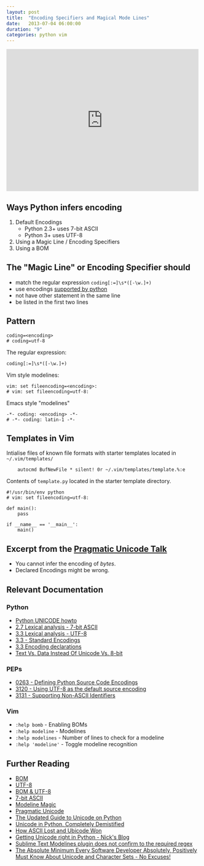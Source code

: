 ```yaml
---
layout: post
title:  "Encoding Specifiers and Magical Mode Lines"
date:   2013-07-04 06:00:00
duration: "9"
categories: python vim
---
```



<!-- Encoding Specifiers and Magical Mode Lines -->
<iframe src="http://player.vimeo.com/video/69685215?title=0&amp;byline=0&amp;portrait=0&amp;color=4a8ac2" width="500" height="370" frameborder="0"> </iframe> 

## Ways Python infers encoding
1. Default Encodings
    - Python 2.3+ uses 7-bit ASCII
    - Python 3+ uses UTF-8
2. Using a Magic Line / Encoding Specifiers
3. Using a BOM


## The "Magic Line" or Encoding Specifier should
- match the regular expression `coding[:=]\s*([-\w.]+)`
- use encodings [supported by python](http://docs.python.org/3.3/library/codecs.html#standard-encodings)
- not have other statement in the same line
- be listed in the first two lines


## Pattern 

    coding=<encoding>
    # coding=utf-8

The regular expression:

    coding[:=]\s*([-\w.]+)

Vim style modelines:

    vim: set fileencoding=<encoding>:
    # vim: set fileencoding=utf-8:

Emacs style "modelines"

    -*- coding: <encoding> -*-
    # -*- coding: latin-1 -*-

## Templates in Vim
Intialise files of known file formats with starter templates located in `~/.vim/templates/`

        autocmd BufNewFile * silent! 0r ~/.vim/templates/template.%:e

Contents of `template.py` located in the starter template directory.

    #!/usr/bin/env python
    # vim: set fileencoding=utf-8:
    
    def main():
        pass

    if __name__ == '__main__':
        main()


## Excerpt from the [Pragmatic Unicode Talk](http://nedbatchelder.com/text/unipain.html)

- You cannot infer the encoding of *bytes*.
- Declared Encodings might be wrong.


## Relevant Documentation
### Python 
- [Python UNICODE howto](http://docs.python.org/3/howto/unicode.html)
- [2.7 Lexical analysis - 7-bit ASCII](http://docs.python.org/2.7/reference/lexical_analysis.html#lexical-analysis)
- [3.3 Lexical analysis - UTF-8](http://docs.python.org/3.3/reference/lexical_analysis.html#lexical-analysis)
- [3.3 - Standard Encodings](http://docs.python.org/3.3/library/codecs.html#standard-encodings)
- [3.3 Encoding declarations](http://docs.python.org/3.3/reference/lexical_analysis.html#encoding-declarations)
- [Text Vs. Data Instead Of Unicode Vs. 8-bit](http://docs.python.org/release/3.0.1/whatsnew/3.0.html#text-vs-data-instead-of-unicode-vs-8-bit)

### PEPs
- [0263 - Defining Python Source Code Encodings](http://www.python.org/dev/peps/pep-0263/)
- [3120 - Using UTF-8 as the default source encoding](http://www.python.org/dev/peps/pep-3120/#specification)
- [3131 - Supporting Non-ASCII Identifiers](http://www.python.org/dev/peps/pep-3131/)

### Vim
- `:help bomb` - Enabling BOMs
- `:help modeline` - Modelines
- `:help modelines` - Number of lines to check for a modeline
- `:help 'modeline'` - Toggle modeline recognition


## Further Reading
- [BOM](https://en.wikipedia.org/wiki/Byte_order_mark)
- [UTF-8](https://en.wikipedia.org/wiki/UTF-8)
- [BOM & UTF-8](http://en.wikipedia.org/wiki/UTF-8#Byte_order_mark)
- [7-bit ASCII](http://en.wikipedia.org/wiki/ASCII#7-bit)
- [Modeline Magic](http://vim.wikia.com/wiki/Modeline_magic)
- [Pragmatic Unicode](http://nedbatchelder.com/text/unipain.html)
- [The Updated Guide to Unicode on Python](http://lucumr.pocoo.org/2013/7/2/the-updated-guide-to-unicode/)
- [Unicode in Python, Completely Demistified](http://farmdev.com/talks/unicode/)
- [How ASCII Lost and Ubicode Won](http://blog.goosoftware.co.uk/2012/12/05/how-ascii-lost-and-unicode-won/)
- [Getting Unicode right in Python - Nick's Blog](http://blog.notdot.net/2010/07/Getting-unicode-right-in-Python)
- [Sublime Text Modelines plugin does not confirm to the required regex](https://github.com/SublimeText/Modelines)
- [The Absolute Minimum Every Software Developer Absolutely, Positively Must Know About Unicode and Character Sets - No Excuses!](http://www.joelonsoftware.com/articles/Unicode.html)
